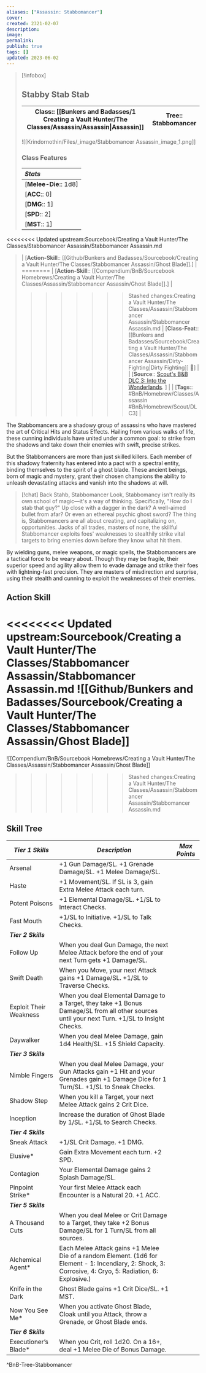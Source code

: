 ```yaml
---
aliases: ["Assassin: Stabbomancer"]
cover: 
created: 2321-02-07
description: 
image: 
permalink: 
publish: true
tags: []
updated: 2023-06-02
---
```



> [!infobox]
>## Stabby Stab Stab
> | **Class**:: [[Bunkers and Badasses/1 Creating a Vault Hunter/The Classes/Assassin/Assassin\|Assassin]]  | **Tree**:: Stabbomancer |
> |:---:|:---:|
> ![[Krindornothin/Files/_image/Stabbomancer Assassin_image_1.png]]
> ### Class Features
> | ***Stats*** |
> |:---|
> | [**Melee-Die**:: 1d8] |
> | [**ACC**:: 0] |
> | [**DMG**:: 1] |
> | [**SPD**:: 2] |
> |[**MST**::  1] |
<<<<<<<< Updated upstream:Sourcebook/Creating a Vault Hunter/The Classes/Stabbomancer Assassin/Stabbomancer Assassin.md
> | [**Action-Skill**:: [[Github/Bunkers and Badasses/Sourcebook/Creating a Vault Hunter/The Classes/Stabbomancer Assassin/Ghost Blade]].] |
========
> | [**Action-Skill**:: [[Compendium/BnB/Sourcebook Homebrews/Creating a Vault Hunter/The Classes/Assassin/Stabbomancer Assassin/Ghost Blade]].] |
>>>>>>>> Stashed changes:Creating a Vault Hunter/The Classes/Assassin/Stabbomancer Assassin/Stabbomancer Assassin.md
> | [**Class-Feat**:: [[Bunkers and Badasses/Sourcebook/Creating a Vault Hunter/The Classes/Assassin/Stabbomancer Assassin/Dirty-Fighting|Dirty Fighting]] 🍻] |
> | [**Source**:: [Scout's B&B DLC 3: Into the Wonderlands](https://docs.google.com/document/d/1MLOgrWwcLNTnP9PuXrKiLImy7SUh4hXO8arVUAlmdp0/edit). ] |
> | [**Tags**:: #BnB/Homebrew/Classes/Assassin #BnB/Homebrew/Scout/DLC3] |

The Stabbomancers are a shadowy group of assassins who have mastered the art of Critical Hits and Status Effects. Hailing from various walks of life, these cunning individuals have united under a common goal: to strike from the shadows and take down their enemies with swift, precise strikes.

But the Stabbomancers are more than just skilled killers. Each member of this shadowy fraternity has entered into a pact with a spectral entity, binding themselves to the spirit of a ghost blade. These ancient beings, born of magic and mystery, grant their chosen champions the ability to unleash devastating attacks and vanish into the shadows at will.

> [!chat] Back Stahb, Stabbomancer
> Look, Stabbomancy isn't really its own school of magic—it's a way of thinking. Specifically, "How do I stab that guy?" Up close with a dagger in the dark? A well-aimed bullet from afar? Or even an ethereal psychic ghost sword? The thing is, Stabbomancers are all about creating, and capitalizing on, opportunities. Jacks of all trades, masters of none, the skillful Stabbomancer exploits foes' weaknesses to stealthily strike vital targets to bring enemies down before they know what hit them.

By wielding guns, melee weapons, or magic spells, the Stabbomancers are a tactical force to be weary about. Though they may be fragile, their superior speed and agility allow them to evade damage and strike their foes with lightning-fast precision. They are masters of misdirection and surprise, using their stealth and cunning to exploit the weaknesses of their enemies.

## Action Skill

<<<<<<<< Updated upstream:Sourcebook/Creating a Vault Hunter/The Classes/Stabbomancer Assassin/Stabbomancer Assassin.md
![[Github/Bunkers and Badasses/Sourcebook/Creating a Vault Hunter/The Classes/Stabbomancer Assassin/Ghost Blade]]
========
![[Compendium/BnB/Sourcebook Homebrews/Creating a Vault Hunter/The Classes/Assassin/Stabbomancer Assassin/Ghost Blade]]
>>>>>>>> Stashed changes:Creating a Vault Hunter/The Classes/Assassin/Stabbomancer Assassin/Stabbomancer Assassin.md

## Skill Tree

| ***Tier 1 Skills***    | ***Description***                                                                                                                                         | ***Max Points*** |
| ---------------------- | --------------------------------------------------------------------------------------------------------------------------------------------------------- | ---------------- |
| Arsenal                | +1 Gun Damage/SL. +1 Grenade Damage/SL. +1 Melee Damage/SL.                                                                                               |                  |
| Haste                  | +1 Movement/SL. If SL is 3, gain Extra Melee Attack each turn.                                                                                            |                  |
| Potent Poisons         | +1 Elemental Damage/SL. +1/SL to Interact Checks.                                                                                                         |                  |
| Fast Mouth             | +1/SL to Initiative. +1/SL to Talk Checks.                                                                                                                |                  |
| ***Tier 2 Skills***    |                                                                                                                                                           |                  |
| Follow Up              | When you deal Gun Damage, the next Melee Attack before the end of your next Turn gets +1 Damage/SL.                                                       |                  |
| Swift Death            | When you Move, your next Attack gains +1 Damage/SL. +1/SL to Traverse Checks.                                                                             |                  |
| Exploit Their Weakness | When you deal Elemental Damage to a Target, they take +1 Bonus Damage/SL from all other sources until your next Turn. +1/SL to Insight Checks.            |                  |
| Daywalker              | When you deal Melee Damage, gain 1d4 Health/SL. +15 Shield Capacity.                                                                                      |                  |
| ***Tier 3 Skills***    |                                                                                                                                                           |                  |
| Nimble Fingers         | When you deal Melee Damage, your Gun Attacks gain +1 Hit and your Grenades gain +1 Damage Dice for 1 Turn/SL. +1/SL to Sneak Checks.                      |                  |
| Shadow Step            | When you kill a Target, your next Melee Attack gains 2 Crit Dice.                                                                                         |                  |
| Inception              | Increase the duration of Ghost Blade by 1/SL. +1/SL to Search Checks.                                                                                     |                  |
| ***Tier 4 Skills***    |                                                                                                                                                           |                  |
| Sneak Attack           | +1/SL Crit Damage. +1 DMG.                                                                                                                                |                  |
| Elusive*               | Gain Extra Movement each turn. +2 SPD.                                                                                                                    |                  |
| Contagion              | Your Elemental Damage gains 2 Splash Damage/SL.                                                                                                           |                  |
| Pinpoint Strike*       | Your first Melee Attack each Encounter is a Natural 20. +1 ACC.                                                                                           |                  |
| ***Tier 5 Skills***    |                                                                                                                                                           |                  |
| A Thousand Cuts        | When you deal Melee or Crit Damage to a Target, they take +2 Bonus Damage/SL for 1 Turn/SL from all sources.                                              |                  |
| Alchemical Agent*      | Each Melee Attack gains +1 Melee Die of a random Element. (1d6 for Element - 1: Incendiary, 2: Shock, 3: Corrosive, 4: Cryo, 5: Radiation, 6: Explosive.) |                  |
| Knife in the Dark      | Ghost Blade gains +1 Crit Dice/SL. +1 MST.                                                                                                                |                  |
| Now You See Me*        | When you activate Ghost Blade, Cloak until you Attack, throw a Grenade, or Ghost Blade ends.                                                              |                  |
| ***Tier 6 Skills***    |                                                                                                                                                           |                  |
| Executioner’s Blade\*  | When you Crit, roll 1d20. On a 16+, deal +1 Melee Die of Bonus Damage.                                                                                    |                  |
^BnB-Tree-Stabbomancer
